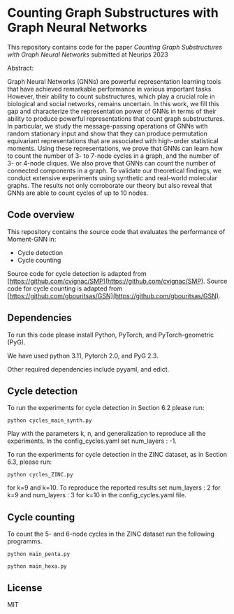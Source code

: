 # Counting Graph Substructures with Graph Neural Networks

This repository contains code for the paper *Counting Graph Substructures with Graph Neural Networks* submitted at Neurips 2023 

Abstract:

Graph Neural Networks (GNNs) are powerful representation learning tools that have achieved remarkable performance in various important tasks. However, their ability to count substructures, which play a crucial role in biological and social networks, remains uncertain. In this work, we fill this gap and characterize the representation power of GNNs in terms of their ability to produce powerful representations that count graph substructures. In particular, we study the message-passing operations of GNNs with random stationary input and show that they can produce permutation equivariant representations that are associated with high-order statistical moments. Using these representations, we prove that GNNs can learn how to count the number of 3- to 7-node cycles in a graph, and the number of 3- or 4-node cliques. We also prove that GNNs can count the number of connected components in a graph. To validate our theoretical findings, we conduct extensive experiments using synthetic and real-world molecular graphs. The results not only corroborate our theory but also reveal that GNNs are able to count cycles of up to 10 nodes.

## Code overview

This repository contains the source code that evaluates the performance of Moment-GNN in:

  - Cycle detection
  - Cycle counting

Source code for cycle detection is adapted from [https://github.com/cvignac/SMP](https://github.com/cvignac/SMP).
Source code for cycle counting is adapted from [https://github.com/gbouritsas/GSN](https://github.com/gbouritsas/GSN).


## Dependencies

To run this code please install Python, PyTorch, and PyTorch-geometric (PyG).

We have used python 3.11, Pytorch 2.0, and PyG 2.3. 

Other required dependencies include pyyaml, and edict.


## Cycle detection
To run the experiments for cycle detection in Section 6.2 please run:
```
python cycles_main_synth.py
```
Play with the parameters k, n, and generalization to reproduce all the experiments. In the config_cycles.yaml set num_layers : -1.

To run the experiments for cycle detection in the ZINC dataset, as in Section 6.3, please run:
```
python cycles_ZINC.py
```
for k=9 and k=10. To reproduce the reported results set num_layers : 2 for k=9 and num_layers : 3 for k=10 in the config_cycles.yaml file.

## Cycle counting
To count the 5- and 6-node cycles in the ZINC dataset run the following programms.
```
python main_penta.py
```
```
python main_hexa.py
```
## License
MIT
